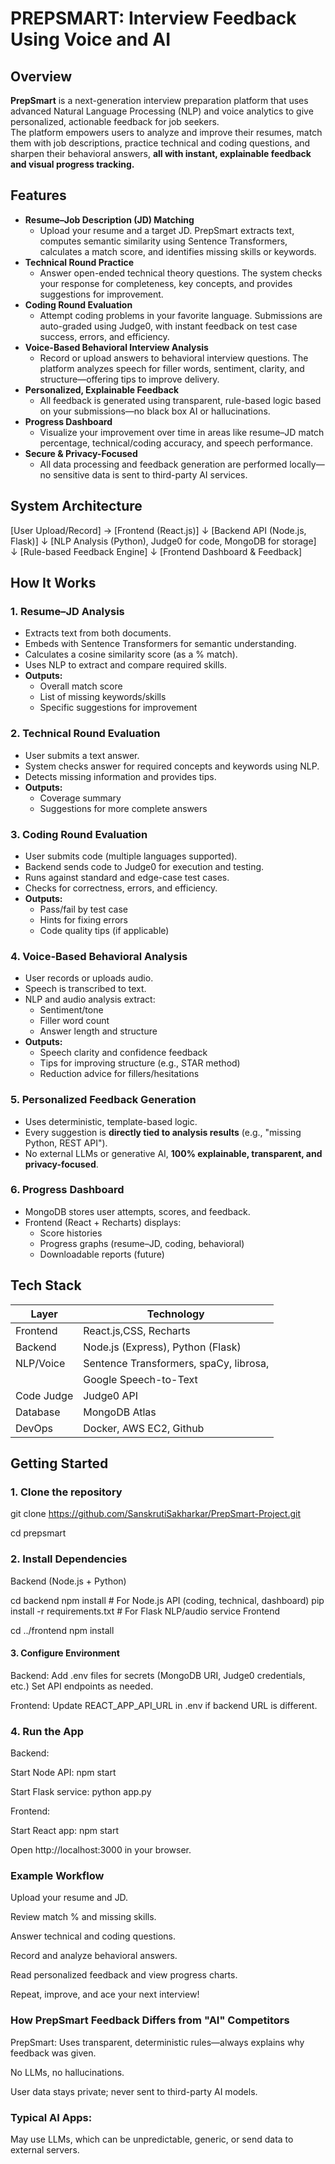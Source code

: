# PREPSMART: Interview Feedback Using Voice and AI



## Overview

**PrepSmart** is a next-generation interview preparation platform that uses advanced Natural Language Processing (NLP) and voice analytics to give personalized, actionable feedback for job seekers.  
The platform empowers users to analyze and improve their resumes, match them with job descriptions, practice technical and coding questions, and sharpen their behavioral answers, **all with instant, 
explainable feedback and visual progress tracking.**



##  Features

- **Resume–Job Description (JD) Matching**
  - Upload your resume and a target JD. PrepSmart extracts text, computes semantic similarity using Sentence Transformers, calculates a match score, and identifies missing skills or keywords.
- **Technical Round Practice**
  - Answer open-ended technical theory questions. The system checks your response for completeness, key concepts, and provides suggestions for improvement.
- **Coding Round Evaluation**
  - Attempt coding problems in your favorite language. Submissions are auto-graded using Judge0, with instant feedback on test case success, errors, and efficiency.
- **Voice-Based Behavioral Interview Analysis**
  - Record or upload answers to behavioral interview questions. The platform analyzes speech for filler words, sentiment, clarity, and structure—offering tips to improve delivery.
- **Personalized, Explainable Feedback**
  - All feedback is generated using transparent, rule-based logic based on your submissions—no black box AI or hallucinations.
- **Progress Dashboard**
  - Visualize your improvement over time in areas like resume–JD match percentage, technical/coding accuracy, and speech performance.
- **Secure & Privacy-Focused**
  - All data processing and feedback generation are performed locally—no sensitive data is sent to third-party AI services.


##  System Architecture

[User Upload/Record] → [Frontend (React.js)]
↓
[Backend API (Node.js, Flask)]
↓
[NLP Analysis (Python), Judge0 for code, MongoDB for storage]
↓
[Rule-based Feedback Engine]
↓
[Frontend Dashboard & Feedback]


##  How It Works

### 1. Resume–JD Analysis
- Extracts text from both documents.
- Embeds with Sentence Transformers for semantic understanding.
- Calculates a cosine similarity score (as a % match).
- Uses NLP to extract and compare required skills.
- **Outputs:**  
  - Overall match score  
  - List of missing keywords/skills  
  - Specific suggestions for improvement

### 2. Technical Round Evaluation
- User submits a text answer.
- System checks answer for required concepts and keywords using NLP.
- Detects missing information and provides tips.
- **Outputs:**  
  - Coverage summary  
  - Suggestions for more complete answers

### 3. Coding Round Evaluation
- User submits code (multiple languages supported).
- Backend sends code to Judge0 for execution and testing.
- Runs against standard and edge-case test cases.
- Checks for correctness, errors, and efficiency.
- **Outputs:**  
  - Pass/fail by test case  
  - Hints for fixing errors  
  - Code quality tips (if applicable)

### 4. Voice-Based Behavioral Analysis
- User records or uploads audio.
- Speech is transcribed to text.
- NLP and audio analysis extract:
  - Sentiment/tone
  - Filler word count
  - Answer length and structure
- **Outputs:**  
  - Speech clarity and confidence feedback  
  - Tips for improving structure (e.g., STAR method)  
  - Reduction advice for fillers/hesitations

### 5. Personalized Feedback Generation
- Uses deterministic, template-based logic.
- Every suggestion is **directly tied to analysis results** (e.g., "missing Python, REST API").
- No external LLMs or generative AI, **100% explainable, transparent, and privacy-focused**.

### 6. Progress Dashboard
- MongoDB stores user attempts, scores, and feedback.
- Frontend (React + Recharts) displays:
  - Score histories
  - Progress graphs (resume–JD, coding, behavioral)
  - Downloadable reports (future)



## Tech Stack

| Layer      | Technology                            |
|------------|---------------------------------------|
| Frontend   | React.js,CSS, Recharts                |
| Backend    | Node.js (Express), Python (Flask)     |
| NLP/Voice  | Sentence Transformers, spaCy, librosa,|
|            |  Google Speech-to-Text                |
| Code Judge | Judge0 API                            |
| Database   | MongoDB Atlas                         |
| DevOps     | Docker, AWS EC2, Github                       |

##  Getting Started

### 1. Clone the repository

git clone https://github.com/SanskrutiSakharkar/PrepSmart-Project.git

cd prepsmart

### 2. Install Dependencies
Backend (Node.js + Python)

cd backend
npm install             # For Node.js API (coding, technical, dashboard)
pip install -r requirements.txt  # For Flask NLP/audio service
Frontend

cd ../frontend
npm install

#### 3. Configure Environment
Backend:
Add .env files for secrets (MongoDB URI, Judge0 credentials, etc.)
Set API endpoints as needed.

Frontend:
Update REACT_APP_API_URL in .env if backend URL is different.

### 4. Run the App
Backend:

Start Node API: npm start

Start Flask service: python app.py

Frontend:

Start React app: npm start

Open http://localhost:3000 in your browser.

### Example Workflow

Upload your resume and JD.

Review match % and missing skills.

Answer technical and coding questions.

Record and analyze behavioral answers.

Read personalized feedback and view progress charts.

Repeat, improve, and ace your next interview!

### How PrepSmart Feedback Differs from "AI" Competitors

PrepSmart:
Uses transparent, deterministic rules—always explains why feedback was given.

No LLMs, no hallucinations.

User data stays private; never sent to third-party AI models.

### Typical AI Apps:
May use LLMs, which can be unpredictable, generic, or send data to external servers.
